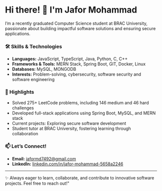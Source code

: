 # Hi there! 👋 I'm Jafor Mohammad  

I’m a recently graduated Computer Science student at BRAC University, passionate about building impactful software solutions and ensuring secure applications.  

### 🛠️ Skills & Technologies  
- **Languages:** JavaScript, TypeScript, Java, Python, C, C++ 
- **Frameworks & Tools:** MERN Stack, Spring Boot, GIT, Docker, Linux  
- **Databases:** MySQL, MONGODB 
- **Interests:** Problem-solving, cybersecurity, software security and software engineering 

### 🌟 Highlights  
- Solved 275+ LeetCode problems, including 146 medium and 46 hard challenges  
- Developed full-stack applications using Spring Boot, MySQL, and MERN stack  
- Current projects: Exploring secure software development 
- Student tutor at BRAC University, fostering learning through collaboration  

### 📫 Let’s Connect!  
- **Email:** [jaformd7492@gmail.com](mailto:jaformd7492@gmail.com)  
- **LinkedIn:** [linkedin.com/in/jafor-mohammad-5658a2246](https://www.linkedin.com/in/jafor-mohammad-5658a2246/)  

---

✨ Always eager to learn, collaborate, and contribute to innovative software projects. Feel free to reach out!"
